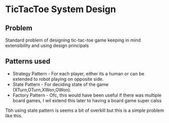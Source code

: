 # TicTacToe System Design

## Problem
Standard problem of designing tic-tac-toe game keeping in mind extensibility and using design principals

## Patterns used
- Strategy Pattern - For each player, either its a human or can be extended to robot playing on opposite side.
- State Pattern - For deciding state of the game (XTurn,OTurn,XWon,OWon). 
- Factory Pattern - Ofc, this would have been useful if there was multiple board games, I wil extend this later to having a board game super calss

Tbh using state pattern is seems a bit of overkill but this is a simple problem like this.
